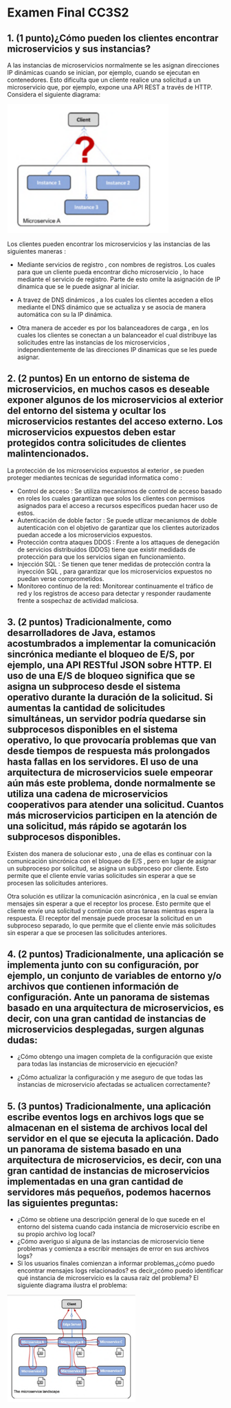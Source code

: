 # Examen Final CC3S2

## 1. (1 punto)¿Cómo pueden los clientes encontrar microservicios y sus instancias?
A las instancias de microservicios normalmente se les asignan direcciones IP dinámicas cuando
se inician, por ejemplo, cuando se ejecutan en contenedores. Esto dificulta que un cliente realice
una solicitud a un microservicio que, por ejemplo, expone una API REST a través de HTTP.
Considera el siguiente diagrama:
 
<img src="./img/c1.png" height=300>

Los clientes pueden encontrar los microservicios y las instancias de las siguientes maneras :

- Mediante servicios de registro , con nombres de registros. Los cuales para que un cliente pueda encontrar dicho microservicio , lo hace mediante el servicio de registro. Parte de esto omite la asignación de IP dinamica que se le puede asignar al iniciar.

- A travez de DNS dinámicos , a los cuales los clientes acceden a ellos mediante el DNS dinámico que se actualiza y se asocia de manera automática con su la IP dinámica. 

- Otra manera de acceder es por los balanceadores de carga , en los cuales los clientes se conectan a un balanceador el cual distribuye las solicitudes entre las instancias de los microservicios , independientemente de las direcciones IP dinamicas que se les puede asignar. 

## 2. (2 puntos) En un entorno de sistema de microservicios, en muchos casos es deseable exponer algunos de los microservicios al exterior del entorno del sistema y ocultar los microservicios restantes del acceso externo. Los microservicios expuestos deben estar protegidos contra solicitudes de clientes malintencionados.

La protección de los microservicios expuestos al exterior , se pueden proteger mediantes tecnicas de seguridad informatica como :

- Control de acceso : Se utiliza mecanismos de control de acceso basado en roles los cuales garantizan que solos los clientes con permisos asignados para el acceso a recursos especificos puedan hacer uso de estos.
- Autenticación de doble factor : Se puede utlizar mecanismos de doble autenticación con el objetivo de garantizar que los clientes autorizados puedan accede a los microservicios expuestos.
- Protección contra ataques DDOS : Frente a los attaques de denegación de servicios distribuidos (DDOS)  tiene que existir medidads de protección para que los servicios sigan en funcionamiento.
- Injección SQL : Se tienen que tener medidas de protección contra la inyección SQL , para garantizar que los microservicios expuestos no puedan verse comprometidos.
- Monitoreo continuo de la red: Monitorear continuamente el tráfico de red y los registros de acceso para detectar y responder  raudamente frente a sospechaz de actividad maliciosa.


## 3. (2 puntos) Tradicionalmente, como desarrolladores de Java, estamos acostumbrados a implementar la comunicación sincrónica mediante el bloqueo de E/S, por ejemplo, una API RESTful JSON sobre HTTP. El uso de una E/S de bloqueo significa que se asigna un subproceso desde el sistema operativo durante la duración de la solicitud. Si aumentas la cantidad de solicitudes simultáneas, un servidor podría quedarse sin subprocesos disponibles en el sistema operativo, lo que provocaría problemas que van desde tiempos de respuesta más prolongados hasta fallas en los servidores. El uso de una arquitectura de microservicios suele empeorar aún más este problema, donde normalmente se utiliza una cadena de microservicios cooperativos para atender una solicitud. Cuantos más microservicios participen en la atención de una solicitud, más rápido se agotarán los subprocesos disponibles.


Existen dos manera de solucionar esto , una de ellas es continuar con la comunicación sincrónica 
con el bloqueo de E/S , pero en lugar de asignar un subproceso por solicitud, se asigna un subproceso por cliente. Esto permite que el cliente envíe varias solicitudes sin esperar a que se procesen las solicitudes anteriores.

Otra solución es utilizar la comunicación asincrónica , en la cual se envían mensajes sin esperar a que el receptor los procese. Esto permite que el cliente envíe una solicitud y continúe con otras tareas mientras espera la respuesta. El receptor del mensaje puede procesar la solicitud en un subproceso separado, lo que permite que el cliente envíe más solicitudes sin esperar a que se procesen las solicitudes anteriores.

## 4. (2 puntos) Tradicionalmente, una aplicación se implementa junto con su configuración, por ejemplo, un conjunto de variables de entorno y/o archivos que contienen información de configuración. Ante un panorama de sistemas basado en una arquitectura de microservicios, es decir, con una gran cantidad de instancias de microservicios desplegadas, surgen algunas dudas:

- ¿Cómo obtengo una imagen completa de la configuración que existe para todas las instancias de microservicio en ejecución?



- ¿Cómo actualizar la configuración y me aseguro de que todas las instancias de microservicio afectadas se actualicen correctamente?



## 5. (3 puntos) Tradicionalmente, una aplicación escribe eventos logs en archivos logs que se almacenan en el sistema de archivos local del servidor en el que se ejecuta la aplicación. Dado un panorama de sistema basado en una arquitectura de microservicios, es decir, con una gran cantidad de instancias de microservicios implementadas en una gran cantidad de servidores más pequeños, podemos hacernos las siguientes preguntas:
- ¿Cómo se obtiene una descripción general de lo que sucede en el entorno del sistema cuando cada instancia de microservicio escribe en su propio archivo log local?
- ¿Cómo averiguo si alguna de las instancias de microservicio tiene problemas y comienza a escribir mensajes de error en sus archivos logs?
- Si los usuarios finales comienzan a informar problemas,¿cómo puedo encontrar mensajes logs relacionados? es decir,¿cómo puedo identificar qué instancia de microservicio es la causa raíz del problema? El siguiente diagrama ilustra el problema:

<img src="./img/c2.png" height = 250>
